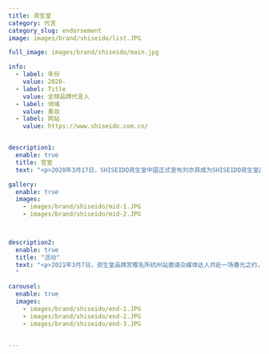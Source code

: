 ```yaml
---
title: 资生堂
category: 代言
category_slug: endorsement
image: images/brand/shiseido/list.JPG

full_image: images/brand/shiseido/main.jpg

info:
  - label: 年份
    value: 2020-
  - label: Title
    value: 全球品牌代言人
  - label: 领域
    value: 美妆
  - label: 网站
    value: https://www.shiseido.com.cn/


description1:
  enable: true
  title: 官宣
  text: "<p>2020年3月17日，SHISEIDO资生堂中国正式宣布刘亦菲成为SHISEIDO资生堂品牌全球代言人。此次资生堂品牌与刘亦菲携手，将一起开启无限美丽潜能，展现美的无穷蕴意与无可定义，向大家传递独到的品牌理念与多元魅力。</p>"

gallery:
  enable: true
  images:
    - images/brand/shiseido/mid-1.JPG
    - images/brand/shiseido/mid-2.JPG



description2:
  enable: true
  title: "活动"
  text: "<p>2021年3月7日，资生堂品牌赏樱名所杭州站邀请众媒体达人共赴一场春光之约，感受SHISEIDO资生堂光透耀白祛斑焕颜精华液春光限定版带来的纯净之美。活动当天，资生堂品牌代言人刘亦菲惊喜亮相，与来宾一同拥抱清新自然，感受樱花焕发的美力生机。</p>
  "

carousel:
  enable: true
  images:
    - images/brand/shiseido/end-1.JPG
    - images/brand/shiseido/end-2.JPG
    - images/brand/shiseido/end-3.JPG


---
```

